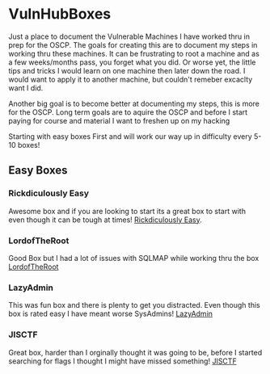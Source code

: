 # VulnHubBoxes

Just a place to document the Vulnerable Machines I have worked thru in prep for the OSCP. The goals for creating this are to document my steps in working thru these machines. It can be frustrating to root a machine and as a few weeks/months pass, you forget what you did. Or worse yet, the little tips and tricks I would learn on one machine then later down the road. I would want to apply it to another machine, but couldn't remeber excaclty want I did.

Another big goal is to become better at documenting my steps, this is more for the OSCP. Long term goals are to aquire the OSCP and before I start paying for course and material I want to freshen up on my hacking

Starting with easy boxes First and will work our way up in difficulty every 5-10 boxes!

## Easy Boxes

### Rickdiculously Easy
Awesome box and if you are looking to start its a great box to start with even though it can be tough at times!
[Rickdiculously Easy](https://github.com/PencilTester-01/VulnHubBoxes/tree/main/Rickdiculously%20Easy#rickdiculouslyeasy).

### LordofTheRoot
Good Box but I had a lot of issues with SQLMAP while working thru the box
[LordofTheRoot](https://github.com/PencilTester-01/VulnHubBoxes/tree/main/LordofTheRoot#lordoftheroot)

### LazyAdmin
This was fun box and there is plenty to get you distracted. Even though this box is rated easy I have meant worse SysAdmins!
[LazyAdmin](https://github.com/PencilTester-01/VulnHubBoxes/tree/main/LazyAdminWriteUp#lazysysadmin)

### JISCTF
Great box, harder than I orginally thought it was going to be, before I started searching for flags I thought I might have missed something!
[JISCTF](https://github.com/PencilTester-01/VulnHubBoxes/tree/main/JISCTF#jisctf)
